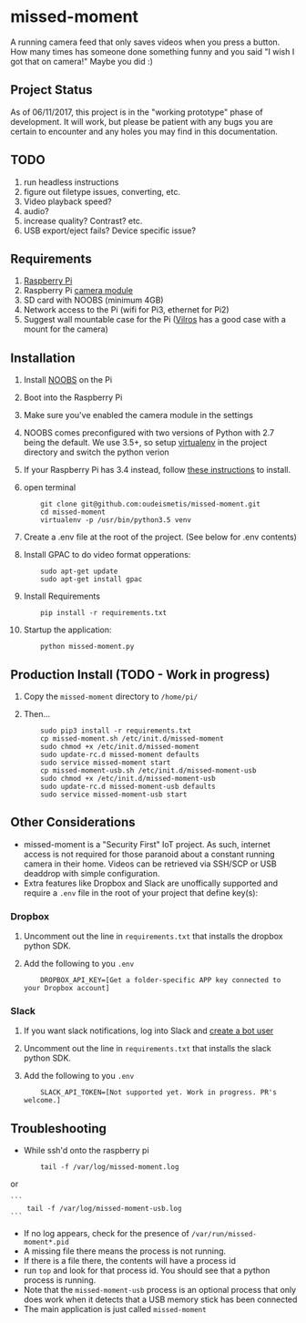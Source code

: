 # missed-moment

A running camera feed that only saves videos when you press a button. How many times has someone done something funny and you said "I wish I got that on camera!" Maybe you did :)

## Project Status

As of 06/11/2017, this project is in the "working prototype" phase of development. It will work, but please be patient with any bugs you are certain to encounter and any holes you may find in this documentation.

## TODO

1. run headless instructions
1. figure out filetype issues, converting, etc.
1. Video playback speed?
1. audio?
1. increase quality? Contrast? etc.
1. USB export/eject fails? Device specific issue?

## Requirements

1. [Raspberry Pi](https://www.raspberrypi.org/products/)
1. Raspberry Pi [camera module](https://www.raspberrypi.org/products/camera-module-v2/)
1. SD card with NOOBS (minimum 4GB)
1. Network access to the Pi (wifi for Pi3, ethernet for Pi2)
1. Suggest wall mountable case for the Pi ([Vilros](http://www.vilros.com/) has a good case with a mount for the camera)

## Installation

1. Install [NOOBS](https://www.raspberrypi.org/downloads/noobs/) on the Pi
1. Boot into the Raspberry Pi
1. Make sure you've enabled the camera module in the settings
1. NOOBS comes preconfigured with two versions of Python with 2.7 being the default. We use 3.5+, so setup [virtualenv](http://docs.python-guide.org/en/latest/dev/virtualenvs/) in the project directory and switch the python verion
1. If your Raspberry Pi has 3.4 instead, follow [these instructions](http://wyre-it.co.uk/blog/latestpython/) to install.
1. open terminal

    ```
        git clone git@github.com:oudeismetis/missed-moment.git
        cd missed-moment
        virtualenv -p /usr/bin/python3.5 venv
    ```


1. Create a .env file at the root of the project. (See below for .env contents)
1. Install GPAC to do video format opperations:

    ```
        sudo apt-get update
        sudo apt-get install gpac
    ```

1. Install Requirements

    ```
        pip install -r requirements.txt
    ```
1. Startup the application:

    ```
        python missed-moment.py
    ```

## Production Install (TODO - Work in progress)

1. Copy the `missed-moment` directory to `/home/pi/`
1. Then...

    ```
        sudo pip3 install -r requirements.txt
        cp missed-moment.sh /etc/init.d/missed-moment
        sudo chmod +x /etc/init.d/missed-moment
        sudo update-rc.d missed-moment defaults
        sudo service missed-moment start
        cp missed-moment-usb.sh /etc/init.d/missed-moment-usb
        sudo chmod +x /etc/init.d/missed-moment-usb
        sudo update-rc.d missed-moment-usb defaults
        sudo service missed-moment-usb start
    ```

## Other Considerations

- missed-moment is a "Security First" IoT project. As such, internet access is not required for those paranoid about a constant running camera in their home. Videos can be retrieved via SSH/SCP or USB deaddrop with simple configuration.
- Extra features like Dropbox and Slack are unoffically supported and require a `.env` file in the root of your project that define key(s):


### Dropbox
1. Uncomment out the line in `requirements.txt` that installs the dropbox python SDK.
1. Add the following to you `.env`

    ```
        DROPBOX_API_KEY=[Get a folder-specific APP key connected to your Dropbox account]
    ```

### Slack
1. If you want slack notifications, log into Slack and [create a bot user](https://api.slack.com/bot-users)
1. Uncomment out the line in `requirements.txt` that installs the slack python SDK.
1. Add the following to you `.env`

    ```
        SLACK_API_TOKEN=[Not supported yet. Work in progress. PR's welcome.]
    ```

## Troubleshooting

- While ssh'd onto the raspberry pi

    ```
        tail -f /var/log/missed-moment.log
    ```

or

    ```
        tail -f /var/log/missed-moment-usb.log
    ```

- If no log appears, check for the presence of `/var/run/missed-moment*.pid`
- A missing file there means the process is not running.
- If there is a file there, the contents will have a process id
- run `top` and look for that process id. You should see that a python process is running.
- Note that the `missed-moment-usb` process is an optional process that only does work when it detects that a USB memory stick has been connected
- The main application is just called `missed-moment`
